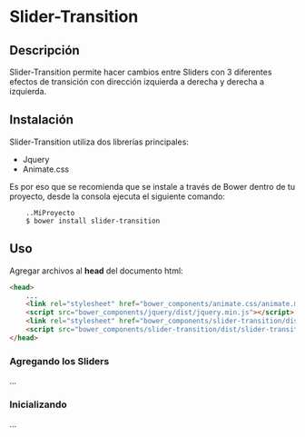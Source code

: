 Slider-Transition
================

## Descripción

Slider-Transition permite hacer cambios entre Sliders con 3 diferentes efectos de transición con dirección izquierda a derecha y derecha a izquierda.

## Instalación

Slider-Transition utiliza dos librerías principales:
- Jquery
- Animate.css

Es por eso que se recomienda que se instale a través de Bower dentro de tu proyecto, desde la consola ejecuta el siguiente comando:

```
    ..MiProyecto
    $ bower install slider-transition
```

## Uso

Agregar archivos al **head** del documento html:

```html
<head>
    ...
    <link rel="stylesheet" href="bower_components/animate.css/animate.min.css">
    <script src="bower_components/jquery/dist/jquery.min.js"></script>
    <link rel="stylesheet" href="bower_components/slider-transition/dist/slider-transition.css">
    <script src="bower_components/slider-transition/dist/slider-transition.js"></script>
</head>
```

### Agregando los Sliders


...

### Inicializando

...
